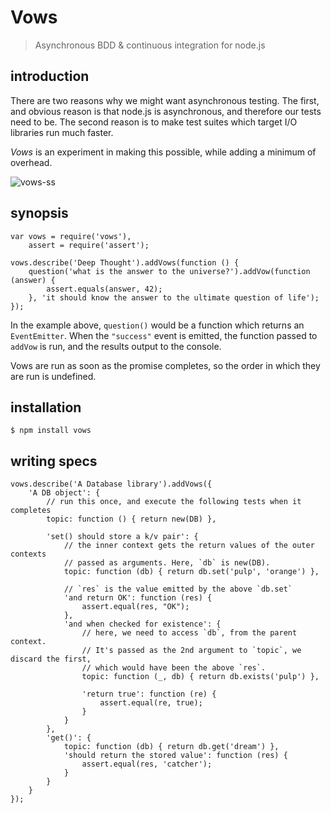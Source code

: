 Vows
====

> Asynchronous BDD & continuous integration for node.js

introduction
------------
There are two reasons why we might want asynchronous testing. The first, and obvious reason is that node.js is asynchronous, and therefore our tests need to be. The second reason is to make test suites which target I/O libraries run much faster.

_Vows_ is an experiment in making this possible, while adding a minimum of overhead.

![vows-ss](http://files.droplr.com/files/36156834/ZfmbC.Screen%20shot%202010-05-11%20at%2020:19:25.png)

synopsis
--------

    var vows = require('vows'),
        assert = require('assert');

    vows.describe('Deep Thought').addVows(function () {
        question('what is the answer to the universe?').addVow(function (answer) {
            assert.equals(answer, 42);
        }, 'it should know the answer to the ultimate question of life');
    });

In the example above, `question()` would be a function which returns an `EventEmitter`.
When the `"success"` event is emitted, the function passed to `addVow` is run,
and the results output to the console.

Vows are run as soon as the promise completes, so the order in which they are run is undefined.

installation
------------

    $ npm install vows

writing specs
-------------

    vows.describe('A Database library').addVows({
        'A DB object': {
            // run this once, and execute the following tests when it completes
            topic: function () { return new(DB) },

            'set() should store a k/v pair': {
                // the inner context gets the return values of the outer contexts
                // passed as arguments. Here, `db` is new(DB).
                topic: function (db) { return db.set('pulp', 'orange') },

                // `res` is the value emitted by the above `db.set`
                'and return OK': function (res) {
                    assert.equal(res, "OK");
                },
                'and when checked for existence': {
                    // here, we need to access `db`, from the parent context.
                    // It's passed as the 2nd argument to `topic`, we discard the first,
                    // which would have been the above `res`.
                    topic: function (_, db) { return db.exists('pulp') },

                    'return true': function (re) {
                        assert.equal(re, true);
                    }
                }
            },
            'get()': {
                topic: function (db) { return db.get('dream') },
                'should return the stored value': function (res) {
                    assert.equal(res, 'catcher');
                }
            }
        }
    });
